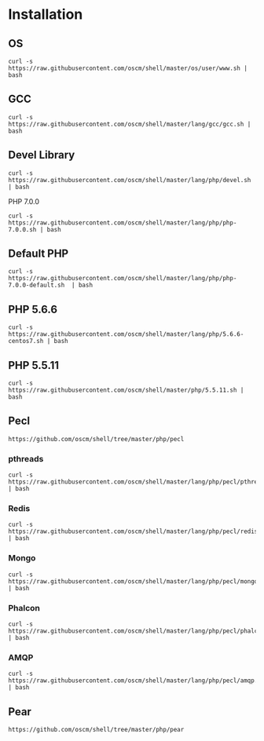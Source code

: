 Installation
============
OS
-----
	curl -s https://raw.githubusercontent.com/oscm/shell/master/os/user/www.sh | bash
	
GCC
-----
    curl -s https://raw.githubusercontent.com/oscm/shell/master/lang/gcc/gcc.sh | bash

Devel Library
-----
	curl -s https://raw.githubusercontent.com/oscm/shell/master/lang/php/devel.sh | bash

PHP 7.0.0

	curl -s https://raw.githubusercontent.com/oscm/shell/master/lang/php/php-7.0.0.sh | bash
	
Default PHP
-----
	curl -s https://raw.githubusercontent.com/oscm/shell/master/lang/php/php-7.0.0-default.sh  | bash	
	
PHP 5.6.6
---------
    curl -s https://raw.githubusercontent.com/oscm/shell/master/lang/php/5.6.6-centos7.sh | bash

PHP 5.5.11
---------
    curl -s https://raw.githubusercontent.com/oscm/shell/master/php/5.5.11.sh | bash	
    
Pecl
----
	https://github.com/oscm/shell/tree/master/php/pecl
	
### pthreads
	curl -s https://raw.githubusercontent.com/oscm/shell/master/lang/php/pecl/pthreads.sh | bash
    
### Redis
    curl -s https://raw.githubusercontent.com/oscm/shell/master/lang/php/pecl/redis.sh | bash

### Mongo
    curl -s https://raw.githubusercontent.com/oscm/shell/master/lang/php/pecl/mongo.sh | bash

### Phalcon
    curl -s https://raw.githubusercontent.com/oscm/shell/master/lang/php/pecl/phalcon.sh | bash

### AMQP
	curl -s https://raw.githubusercontent.com/oscm/shell/master/lang/php/pecl/amqp.sh | bash
	
Pear
----
    https://github.com/oscm/shell/tree/master/php/pear
